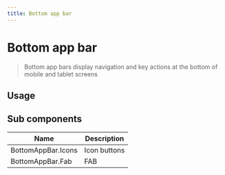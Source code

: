 ```yaml
---
title: Bottom app bar
---
```


# Bottom app bar

> Bottom app bars display navigation and key actions at the bottom of mobile and tablet screens

## Usage

<usage name="bottom-app-bar"></usage>

## Sub components

| Name               | Description  |
| ------------------ | ------------ |
| BottomAppBar.Icons | Icon buttons |
| BottomAppBar.Fab   | FAB          |

